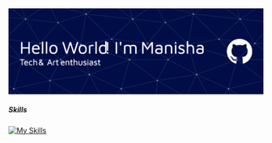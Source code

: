 ## 
![gambarheader](img/github-header-image.png)
>>>>>>>
<!--
**Manishaarpara/Manishaarpara** is a ✨ _special_ ✨ repository because its `README.md` (this file) appears on your GitHub profile.

Here are some ideas to get you started:

- 🔭 I’m currently working on ...
- 🌱 I’m currently learning ...
- 👯 I’m looking to collaborate on ...
- 🤔 I’m looking for help with ...
- 💬 Ask me about ...
- 📫 How to reach me: ...
- 😄 Pronouns: ...
- ⚡ Fun fact: ...
-->
##### Skills 
[![My Skills](https://skillicons.dev/icons?i=js,html,css,wasm)](https://skillicons.dev)
